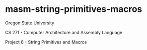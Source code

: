 # masm-string-primitives-macros

Oregon State University

CS 271 - Computer Architecture and Assembly Language

Project 6 - String Primitives and Macros
